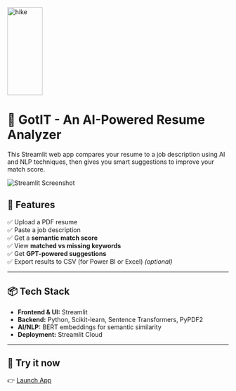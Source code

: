 <img width="80" height="200" alt="hike" src="https://github.com/user-attachments/assets/571048d1-83e6-4f1d-98a4-7ed8fdad6796"/> 

# 📄 GotIT - An AI-Powered Resume Analyzer

This Streamlit web app compares your resume to a job description using AI and NLP techniques, then gives you smart suggestions to improve your match score.

![Streamlit Screenshot](https://streamlit.io/images/brand/streamlit-logo-primary-colormark-darktext.png)

## 🚀 Features

✅ Upload a PDF resume  
✅ Paste a job description  
✅ Get a **semantic match score**  
✅ View **matched vs missing keywords**  
✅ Get **GPT-powered suggestions**  
✅ Export results to CSV (for Power BI or Excel) *(optional)*

---

## 📦 Tech Stack

- **Frontend & UI:** Streamlit
- **Backend:** Python, Scikit-learn, Sentence Transformers, PyPDF2
- **AI/NLP:** BERT embeddings for semantic similarity
- **Deployment:** Streamlit Cloud

---

## 🚀 Try it now
👉 [Launch App](https://goitresume.streamlit.app/)
